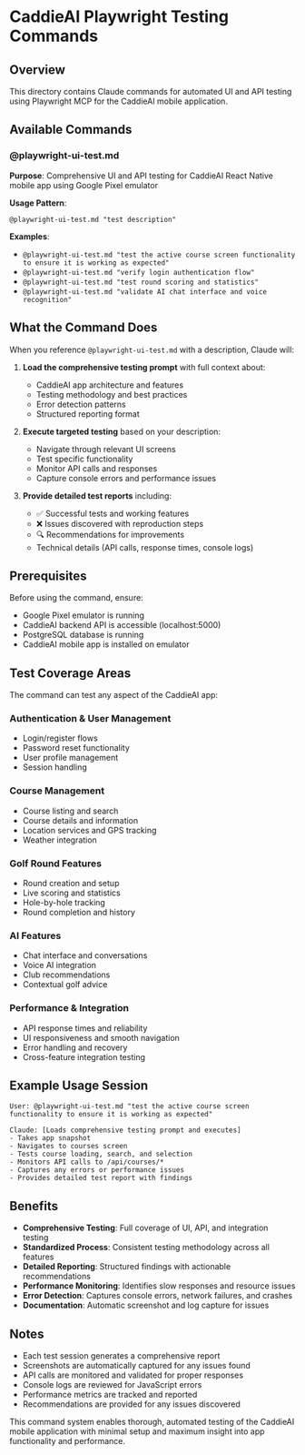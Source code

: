 # CaddieAI Playwright Testing Commands

## Overview

This directory contains Claude commands for automated UI and API testing using Playwright MCP for the CaddieAI mobile application.

## Available Commands

### @playwright-ui-test.md

**Purpose**: Comprehensive UI and API testing for CaddieAI React Native mobile app using Google Pixel emulator

**Usage Pattern**:
```
@playwright-ui-test.md "test description"
```

**Examples**:
- `@playwright-ui-test.md "test the active course screen functionality to ensure it is working as expected"`
- `@playwright-ui-test.md "verify login authentication flow"`
- `@playwright-ui-test.md "test round scoring and statistics"`
- `@playwright-ui-test.md "validate AI chat interface and voice recognition"`

## What the Command Does

When you reference `@playwright-ui-test.md` with a description, Claude will:

1. **Load the comprehensive testing prompt** with full context about:
   - CaddieAI app architecture and features
   - Testing methodology and best practices
   - Error detection patterns
   - Structured reporting format

2. **Execute targeted testing** based on your description:
   - Navigate through relevant UI screens
   - Test specific functionality
   - Monitor API calls and responses
   - Capture console errors and performance issues

3. **Provide detailed test reports** including:
   - ✅ Successful tests and working features
   - ❌ Issues discovered with reproduction steps
   - 🔍 Recommendations for improvements
   - Technical details (API calls, response times, console logs)

## Prerequisites

Before using the command, ensure:
- Google Pixel emulator is running
- CaddieAI backend API is accessible (localhost:5000)
- PostgreSQL database is running
- CaddieAI mobile app is installed on emulator

## Test Coverage Areas

The command can test any aspect of the CaddieAI app:

### Authentication & User Management
- Login/register flows
- Password reset functionality
- User profile management
- Session handling

### Course Management
- Course listing and search
- Course details and information
- Location services and GPS tracking
- Weather integration

### Golf Round Features
- Round creation and setup
- Live scoring and statistics
- Hole-by-hole tracking
- Round completion and history

### AI Features
- Chat interface and conversations
- Voice AI integration
- Club recommendations
- Contextual golf advice

### Performance & Integration
- API response times and reliability
- UI responsiveness and smooth navigation
- Error handling and recovery
- Cross-feature integration testing

## Example Usage Session

```
User: @playwright-ui-test.md "test the active course screen functionality to ensure it is working as expected"

Claude: [Loads comprehensive testing prompt and executes]
- Takes app snapshot
- Navigates to courses screen
- Tests course loading, search, and selection
- Monitors API calls to /api/courses/*
- Captures any errors or performance issues
- Provides detailed test report with findings
```

## Benefits

- **Comprehensive Testing**: Full coverage of UI, API, and integration testing
- **Standardized Process**: Consistent testing methodology across all features
- **Detailed Reporting**: Structured findings with actionable recommendations
- **Performance Monitoring**: Identifies slow responses and resource issues
- **Error Detection**: Captures console errors, network failures, and crashes
- **Documentation**: Automatic screenshot and log capture for issues

## Notes

- Each test session generates a comprehensive report
- Screenshots are automatically captured for any issues found
- API calls are monitored and validated for proper responses
- Console logs are reviewed for JavaScript errors
- Performance metrics are tracked and reported
- Recommendations are provided for any issues discovered

This command system enables thorough, automated testing of the CaddieAI mobile application with minimal setup and maximum insight into app functionality and performance.